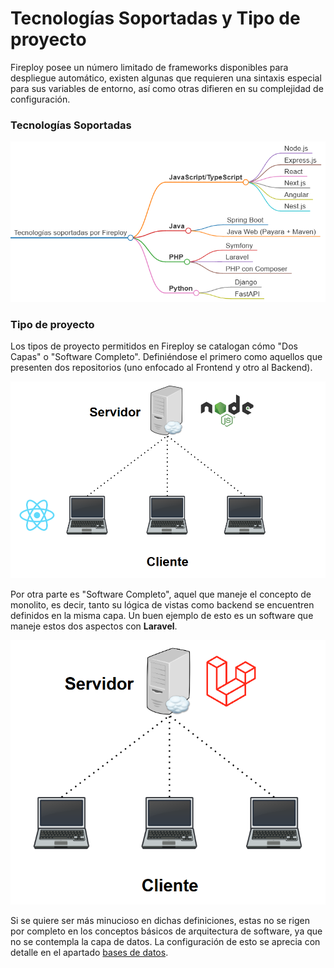 # Tecnologías Soportadas y Tipo de proyecto

Fireploy posee un número limitado de frameworks disponibles para despliegue automático, existen algunas que requieren una sintaxis especial para sus variables de entorno, así como otras difieren en su complejidad de configuración.

### Tecnologías Soportadas

![alt text](image-2.png)

### Tipo de proyecto

Los tipos de proyecto permitidos en Fireploy se catalogan cómo "Dos Capas" o "Software Completo". Definiéndose el primero como aquellos que presenten dos repositorios (uno enfocado al Frontend y otro al Backend).

![alt text](image.png)


Por otra parte es "Software Completo", aquel que maneje el concepto de monolito, es decir, tanto su lógica de vistas como backend se encuentren definidos en la misma capa. Un buen ejemplo de esto es un software que maneje estos dos aspectos con **Laravel**.

![alt text](image-1.png)

Si se quiere ser más minucioso en dichas definiciones, estas no se rigen por completo en los conceptos básicos de arquitectura de software, ya que no se contempla la capa de datos. La configuración de esto se aprecia con detalle en el apartado [bases de datos](../elementos-de-un-proyecto/bases-de-datos/index.md).

